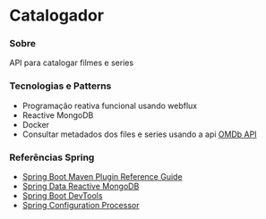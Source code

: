 # Catalogador

### Sobre
API para catalogar filmes e series

### Tecnologias e Patterns
* Programação reativa funcional usando webflux
* Reactive MongoDB
* Docker
* Consultar metadados dos files e series usando a api [OMDb API](http://www.omdbapi.com/)

### Referências Spring 

* [Spring Boot Maven Plugin Reference Guide](https://docs.spring.io/spring-boot/docs/2.2.4.RELEASE/maven-plugin/)
* [Spring Data Reactive MongoDB](https://docs.spring.io/spring-boot/docs/2.2.4.RELEASE/reference/htmlsingle/#boot-features-mongodb)
* [Spring Boot DevTools](https://docs.spring.io/spring-boot/docs/2.2.4.RELEASE/reference/htmlsingle/#using-boot-devtools)
* [Spring Configuration Processor](https://docs.spring.io/spring-boot/docs/2.2.4.RELEASE/reference/htmlsingle/#configuration-metadata-annotation-processor)
